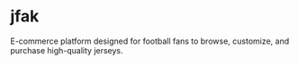 # jfak
E-commerce platform designed for football fans to browse, customize, and purchase high-quality jerseys.
